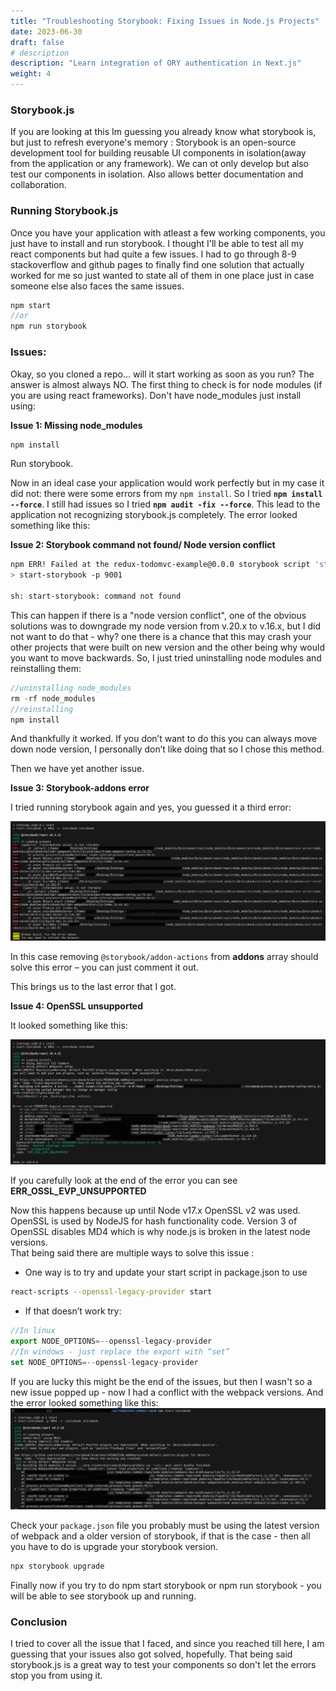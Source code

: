 ```yaml
---
title: "Troubleshooting Storybook: Fixing Issues in Node.js Projects"
date: 2023-06-30
draft: false
# description
description: "Learn integration of ORY authentication in Next.js"
weight: 4
---
```


### Storybook.js
If you are looking at this Im guessing you already know what storybook is, but just to refresh everyone's memory : Storybook is an open-source development tool for building reusable UI components in isolation(away from the application or any framework). We can ot only develop but also test our components in isolation. Also allows better documentation and collaboration.

### Running Storybook.js
Once you have your application with atleast a few working components, you just have to install and run storybook. I thought I'll be able to test all my react components but had quite a few issues. I had to go through 8-9 stackoverflow and github pages to finally find one solution that actually worked for me so just wanted to state all of them in one place just in case someone else also faces the same issues.


```js 
npm start
//or 
npm run storybook
```

### Issues:
Okay, so you cloned a repo... will it start working as soon as you run? The answer is almost always NO. The first thing to check is for node modules (if you are using react frameworks). Don't have node_modules just install using:

**Issue 1: Missing node_modules**

```bash
npm install
```
Run storybook.

Now in an ideal case your application would work perfectly but in my case it did not: there were some errors from my `npm install`. So I tried **`npm install --force`**. I still had issues so I tried **`npm audit -fix --force`**. This lead to the application not recognizing storybook.js completely. The error looked something like this:

**Issue 2: Storybook command not found/ Node version conflict**
```bash
npm ERR! Failed at the redux-todomvc-example@0.0.0 storybook script 'start-storybook -p 9001'edux-todomvc-example@0.0.0 storybook /Users/Desktop/sample/storybooksample 
> start-storybook -p 9001 

sh: start-storybook: command not found 
```
This can happen if there is a "node version conflict", one of the obvious solutions was to downgrade my node version from v.20.x to v.16.x, but I did not want to do that - why? one there is a chance that this may crash your other projects that were built on new version and the other being why would you want to move backwards. 
So, I just tried uninstalling node modules and reinstalling them: 

```js
//uninstalling node_modules
rm -rf node_modules
//reinstalling 
npm install 
```
And thankfully it worked. If you don’t want to do this you can always move down node version, I personally don’t like doing that so I chose this method. 

Then we have yet another issue. 

**Issue 3: Storybook-addons error**

I tried running storybook again and yes, you guessed it a third error:


![error3](images/storybook-error.png)

In this case removing `@storybook/addon-actions` from **addons** array should solve this error – you can just comment it out. 


This brings us to the last error that I got. 

**Issue 4: OpenSSL unsupported**

It looked something like this:

![error4](images/storybook-error2.png)

If you carefully look at the end of the error you can see **ERR_OSSL_EVP_UNSUPPORTED**

Now  this happens because up until Node v17.x OpenSSL v2 was used. OpenSSL is used by NodeJS for hash functionality code. Version 3 of OpenSSL disables MD4 which is why node.js is broken in the latest node versions.  
That being said there are multiple ways to solve this issue : 

- One way is to try and update your start script in package.json to use 

```bash
react-scripts --openssl-legacy-provider start 
```
- If that doesn’t work try: 

```js
//In linux
export NODE_OPTIONS=--openssl-legacy-provider
//In windows - just replace the export with “set” 
set NODE_OPTIONS=--openssl-legacy-provider
```
If you are lucky this might be the end of the issues, but then I wasn't so a new issue popped up - now I had a conflict with the webpack versions. And the error looked something like this:
![error5](images/storybook-error3.png)

Check your `package.json` file you probably must be using the latest version of webpack and a older version of storybook, if that is the case - then all you have to do is upgrade your storybook version.

```js
npx storybook upgrade
```
Finally now if you try to do npm start storybook or npm run storybook - you will be able to see storybook up and running.
 
### Conclusion
I tried to cover all the issue that I faced, and since you reached till here, I am guessing that your issues also got solved, hopefully. That being said storybook.js is a great way to test your components so don't let the errors stop you from using it. 
